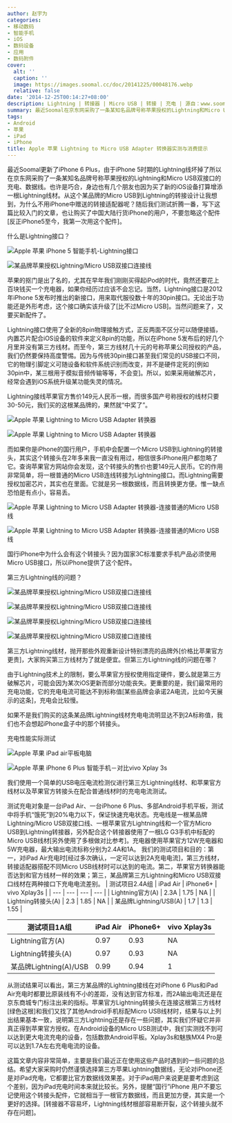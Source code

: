 ```yaml
---
author: 赵宇为
categories:
- 移动数码
- 智能手机
- iOS
- 数码设备
- 应用
- 数码附件
cover:
  alt: ''
  caption: ''
  image: https://images.soomal.cc/doc/20141225/00048176.webp
  relative: false
date: '2014-12-25T00:14:27+08:00'
description: Lightning | 转接器 | Micro USB | 转接 | 充电 | 源自：www.soomal.com | 版权：原创 |  平均/总评分：09.13/420
summary: 最近Soomal在京东网采购了一条某知名品牌号称苹果授权的Lightning和Micro USB双接口的充电、数据线，我们发现它的充电电流并没有达到标称，而这种有趣的双接口转换方式也让我们想到了苹果官方的转换器……
tags:
- Android
- 苹果
- iPad
- iPhone
title: Apple 苹果 Lightning to Micro USB Adapter 转换器实测与消费提示
---
```


最近Soomal更新了iPhone 6 Plus，由于iPhone 5时期的Lightning线坏掉了所以在京东网采购了一条某知名品牌号称苹果授权的Lightning和Micro USB双接口的充电、数据线。也许是巧合，身边也有几个朋友也因为买了新的iOS设备打算增添一根Lightning线材。从这个某品牌的Micro USB到Lightning的转接设计让我想到，为什么不用iPhone中赠送的转接适配器呢？随后我们测试折腾一番，写下这篇比较入门的文章，也让购买了中国大陆行货iPhone的用户，不要忽略这个配件[反正iPhone5至今，我第一次用这个配件]。



什么是Lightning接口？



![Apple 苹果 iPhone 5 智能手机-Lightning接口](https://images.soomal.cc/doc/20120927/00023216.webp)



![某品牌苹果授权Lightning/Micro USB双接口连接线](https://images.soomal.cc/doc/20141224/00048171.webp)



苹果的抠门是出了名的，尤其在早年我们刚刚买得起iPod的时代，竟然还要花上百块钱买一个充电器，如果你经历过应该不会忘记。当然，Lightning接口是2012年iPhone 5发布时推出的新接口，用来取代服役数十年的30pin接口。无论出于功能还是外形考虑，这个接口确实该升级了[比不过Micro USB]。当然问题来了，又要买新配件了。



Lightning接口使用了全新的8pin物理接触方式，正反两面不区分可以随便接插，内置芯片配合iOS设备的软件来定义8pin的功能，所以在iPhone 5发布后的好几个月里并没有第三方线材。而至今，第三方线材几十元的号称苹果公司授权的产品，我们仍然要保持高度警惕。因为与传统30pin接口甚至我们常见的USB接口不同，它的物理引脚定义可随设备和软件系统识别而改变，并不是硬件定死的[例如30pin中，某三根用于模拟音频传输等等，不会变]。所以，如果采用破解芯片，经常会遇到iOS系统升级某功能失灵的情况。



Lightning接线苹果官方售价149元人民币一根，而很多国产号称授权的线材只要30-50元，我们买的这根某品牌的，果然就“中奖了”。



![Apple 苹果 Lightning to Micro USB Adapter 转换器](https://images.soomal.cc/doc/20141224/00048166_01.webp)



![Apple 苹果 Lightning to Micro USB Adapter 转换器](https://images.soomal.cc/doc/20141224/00048166_01.webp)



而如果你是iPhone的国行用户，手机中会配置一个Micro USB到Lightning的转接头，其实这个转接头在2年多来我一直没有用过，相信很多iPhone用户都忽略了它。查询苹果官方网站你会发现，这个转接头的售价也要149元人民币。它的作用非常简单，将一根普通的Micro USB连线转接为Lightning接口。而Lightning需要授权加密芯片，其实也在里面。它就是另一根数据线，而且转换更方便。惟一缺点恐怕是有点小，容易丢。



![Apple 苹果 Lightning to Micro USB Adapter 转换器-连接普通的Micro USB线](https://images.soomal.cc/doc/20141224/00048169_01.webp)



![Apple 苹果 Lightning to Micro USB Adapter 转换器-连接普通的Micro USB线](https://images.soomal.cc/doc/20141224/00048170_01.webp)



国行iPhone中为什么会有这个转接头？因为国家3C标准要求手机产品必须使用Micro USB接口，所以iPhone提供了这个配件。



第三方Lightning线的问题？



![某品牌苹果授权Lightning/Micro USB双接口连接线](https://images.soomal.cc/doc/20141224/00048172_01.webp)



![某品牌苹果授权Lightning/Micro USB双接口连接线](https://images.soomal.cc/doc/20141224/00048173_01.webp)



![某品牌苹果授权Lightning/Micro USB双接口连接线](https://images.soomal.cc/doc/20141224/00048174_01.webp)



![某品牌苹果授权Lightning/Micro USB双接口连接线](https://images.soomal.cc/doc/20141224/00048175_01.webp)



第三方Lightning线材，抛开那些外观重新设计特别漂亮的品牌外[价格比苹果官方更贵]，大家购买第三方线材为了就是便宜。但第三方Lightning线的问题在哪？



由于Lightning技术上的限制，要么苹果官方授权使用指定硬件，要么就是第三方破解芯片，可能会因为某次iOS更新而部分功能丧失。更重要的是，我们最常用的充电功能，它的充电电流可能达不到标称值[某些品牌会承诺2A电流，比如今天展示的这条]，充电会比较慢。



如果不是我们购买的这条某品牌Lightning线材充电电流明显达不到2A标称值，我们也不会想起iPhone盒子中的那个转接头。



充电性能实际测试



![Apple 苹果 iPad air平板电脑](https://images.soomal.cc/doc/20131104/00036980_01.webp)



![Apple 苹果 iPhone 6 Plus 智能手机－对比vivo Xplay 3s](https://images.soomal.cc/doc/20141027/00046965_01.webp)



我们使用一个简单的USB电压电流检测仪进行第三方Lightning线材、和苹果官方线材以及苹果官方转接头在配合普通线材时的充电电流测试。

测试充电对象是一台iPad Air、一台iPhone 6 Plus、多部Android手机平板，测试中将手机“饿死”到20%电力以下，保证快速充电状态。充电线是一根某品牌Lightning/Micro USB双接口线、一根苹果官方Lightning线和一个官方Micro USB到Lightning转接器，另外配合这个转接器使用了一根LG G3手机中标配的Micro USB线材[另外使用了多根做对比参考]。充电器使用苹果官方12W充电器和5W充电器，最大输出电流标称分别为2.4A和1A。
我们的测试项目和目的：第一，对iPad Air充电时[经过多次确认，一定可以达到2A充电电流]，第三方线材，转接适配器搭配不同Micro USB线材时可以达到的电流。第二，苹果官方转换器能否达到和官方线材一样的效果；第三，某品牌第三方Lightning和Micro USB双接口线材在两种接口下充电电流差别。
| 测试项目2.4A组 | iPad Air | iPhone6+ | vivo Xplay3s |
| --- | --- | --- | --- |
| Lightning官方(A) | 2.3A | 1.75 | NA |
| Lightning转接头(A) | 2.3 | 1.85 | NA |
| 某品牌Lightning/USB(A) | 1.7 | 1.3 | 1.55 |


| 测试项目1A组 | iPad Air | iPhone6+ | vivo Xplay3s |
| --- | --- | --- | --- |
| Lightning官方(A) | 0.97 | 0.93 | NA |
| Lightning转接头(A) | 0.97 | 0.93 | NA |
| 某品牌Lightning(A)/USB | 0.99 | 0.94 | 1 |


从测试结果可以看出，第三方某品牌的Lightning接线在对iPhone 6 Plus和iPad Air充电时都要比原装线有不小的差距，没有达到官方标准，而2A输出电流还是在京东商城专门标注出来的指标。苹果官方Lightning转接头在连接这根第三方线材[绿色这根]和我们又找了其他Android手机标配Micro USB线材时，结果与以上列出结果基本一致，说明第三方Lightning还是存在一些问题，其实我们怀疑它并非真正得到苹果官方授权。在Android设备的Micro USB测试中，我们实测找不到可以达到更大电流充电的设备，包括数款Android平板。Xplay3s和魅族MX4 Pro是可以达到1.7A左右充电电流的设备。

这篇文章内容非常简单，主要是我们最近正在使用这些产品时遇到的一些问题的总结。希望大家采购时仍然谨慎选择第三方苹果Lightning数据线，无论对iPhone还是对iPad充电，它都要比官方数据线效果差。对于iPad用户来说更是要考虑到这个差别，因为iPad充电时间本来就比较长。另外，提醒“国行”iPhone 用户不要忘记使用这个转接头配件，它就相当于一根官方数据线，而且更加方便，其实是一个更好的选择。[转接器不容易坏，Lightning线材根部容易断开裂，这个转接头就不存在问题]。
